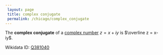 ```yaml
---
 layout: page
 title: complex conjugate
 permalink: /chicago/complex_conjugate
---
```

The **complex conjugate** of a [complex number](https://mathgloss.github.io/MathGloss/complex_numbers) $z = x+iy$ is $\overline z = x-iy$.

Wikidata ID: [Q381040](https://www.wikidata.org/wiki/Q381040)